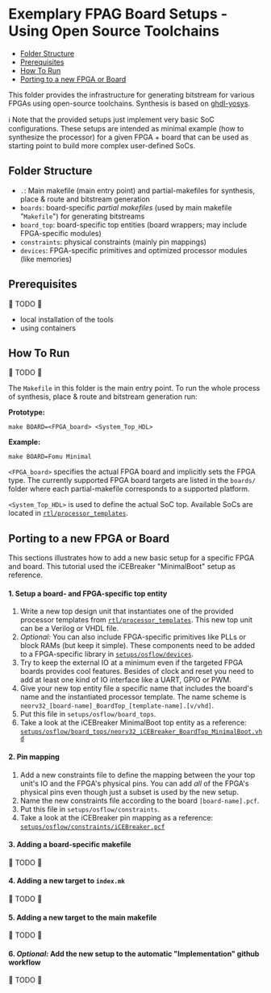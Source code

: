 # Exemplary FPAG Board Setups - Using Open Source Toolchains

* [Folder Structure](#Folder-Structure)
* [Prerequisites](#Prerequisites)
* [How To Run](#How-To-Run)
* [Porting to a new FPGA or Board](#Porting-to-a-new-FPGA-or-Board)

This folder provides the infrastructure for generating bitstream for various FPGAs using
open-source toolchains. Synthesis is based on [ghdl-yosys](https://github.com/ghdl/ghdl-yosys-plugin).

:information_source: Note that the provided setups just implement very basic SoC configurations.
These setups are intended as minimal example (how to synthesize the processor) for a given FPGA + board
that can be used as starting point to build more complex user-defined SoCs.

## Folder Structure

* `.`: Main makefile (main entry point) and partial-makefiles for synthesis, place & route and bitstream generation
* `boards`: board-specific _partial makefiles_ (used by main makefile "`Makefile`") for generating bitstreams
* `board_top`: board-specific top entities (board wrappers; may include FPGA-specific modules)
* `constraints`: physical constraints (mainly pin mappings)
* `devices`: FPGA-specific primitives and optimized processor modules (like memories)


## Prerequisites

:construction: TODO :construction:

* local installation of the tools
* using containers


## How To Run

:construction: TODO :construction:

The `Makefile` in this folder is the main entry point. To run the whole process of synthesis, place & route and bitstream
generation run:

**Prototype:**
```
make BOARD=<FPGA_board> <System_Top_HDL>
```

**Example:**
```
make BOARD=Fomu Minimal
```

`<FPGA_board>` specifies the actual FPGA board and implicitly sets the FPGA type. The currently supported FPGA board
targets are listed in the `boards/` folder where each partial-makefile corresponds to a supported platform. 

`<System_Top_HDL>` is used to define the actual SoC top. Available SoCs are located in
[`rtl/processor_templates`](https://github.com/stnolting/neorv32/tree/master/rtl/processor_templates).


## Porting to a new FPGA or Board

This sections illustrates how to add a new basic setup for a specific FPGA and board. This tutorial used the iCEBreaker
"MinimalBoot" setup as reference.

#### 1. Setup a board- and FPGA-specific top entity

1. Write a new top design unit that instantiates one of the provided processor templates from
[`rtl/processor_templates`](https://github.com/stnolting/neorv32/tree/master/rtl/processor_templates).
This new top unit can be a Verilog or VHDL file.
2. _Optional:_ You can also include FPGA-specific primitives like PLLs or block RAMs (but keep it simple). These components
need to be added to a FPGA-specific library in [`setups/osflow/devices`](https://github.com/stnolting/neorv32/tree/master/setups/osflow/devices).
3. Try to keep the external IO at a minimum even if the targeted FPGA boards provides cool features. Besides of clock and reset
you need to add at least one kind of IO interface like a UART, GPIO or PWM.
4. Give your new top entity file a specific name that includes the board's name and the instantiated processor template.
The name scheme is `neorv32_[board-name]_BoardTop_[template-name].[v/vhd]`.
5. Put this file in `setups/osflow/board_tops`.
6. Take a look at the iCEBreaker MinimalBoot top entity as a reference:
[`setups/osflow/board_tops/neorv32_iCEBreaker_BoardTop_MinimalBoot.vhd`](https://github.com/stnolting/neorv32/blob/master/setups/osflow/board_tops/neorv32_iCEBreaker_BoardTop_MinimalBoot.vhd)

#### 2. Pin mapping

1. Add a new constraints file to define the mapping between the your top unit's IO and the FPGA's physical pins.
You can add _all_ of the FPGA's physical pins even though just a subset is used by the new setup.
2. Name the new constraints file according to the board `[board-name].pcf`.
3. Put this file in `setups/osflow/constraints`.
4. Take a look at the iCEBreaker pin mapping as a reference:
[`setups/osflow/constraints/iCEBreaker.pcf`](https://github.com/stnolting/neorv32/blob/master/setups/osflow/constraints/iCEBreaker.pcf)

#### 3. Adding a board-specific makefile

:construction: TODO :construction:

#### 4. Adding a new target to `index.mk`

:construction: TODO :construction:

#### 5. Adding a new target to the main makefile

:construction: TODO :construction:

#### 6. _Optional:_ Add the new setup to the automatic "Implementation" github workflow

:construction: TODO :construction:
